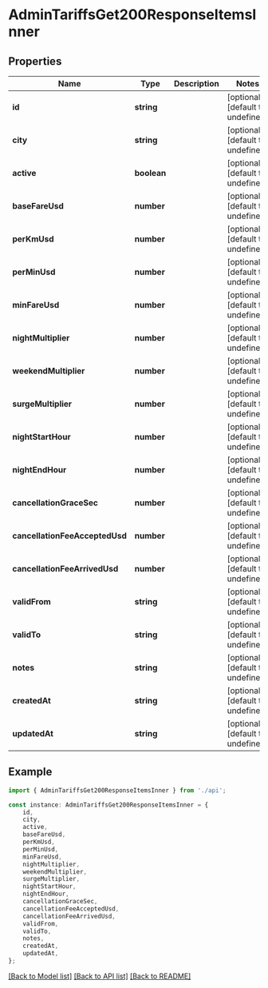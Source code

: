 # AdminTariffsGet200ResponseItemsInner


## Properties

Name | Type | Description | Notes
------------ | ------------- | ------------- | -------------
**id** | **string** |  | [optional] [default to undefined]
**city** | **string** |  | [optional] [default to undefined]
**active** | **boolean** |  | [optional] [default to undefined]
**baseFareUsd** | **number** |  | [optional] [default to undefined]
**perKmUsd** | **number** |  | [optional] [default to undefined]
**perMinUsd** | **number** |  | [optional] [default to undefined]
**minFareUsd** | **number** |  | [optional] [default to undefined]
**nightMultiplier** | **number** |  | [optional] [default to undefined]
**weekendMultiplier** | **number** |  | [optional] [default to undefined]
**surgeMultiplier** | **number** |  | [optional] [default to undefined]
**nightStartHour** | **number** |  | [optional] [default to undefined]
**nightEndHour** | **number** |  | [optional] [default to undefined]
**cancellationGraceSec** | **number** |  | [optional] [default to undefined]
**cancellationFeeAcceptedUsd** | **number** |  | [optional] [default to undefined]
**cancellationFeeArrivedUsd** | **number** |  | [optional] [default to undefined]
**validFrom** | **string** |  | [optional] [default to undefined]
**validTo** | **string** |  | [optional] [default to undefined]
**notes** | **string** |  | [optional] [default to undefined]
**createdAt** | **string** |  | [optional] [default to undefined]
**updatedAt** | **string** |  | [optional] [default to undefined]

## Example

```typescript
import { AdminTariffsGet200ResponseItemsInner } from './api';

const instance: AdminTariffsGet200ResponseItemsInner = {
    id,
    city,
    active,
    baseFareUsd,
    perKmUsd,
    perMinUsd,
    minFareUsd,
    nightMultiplier,
    weekendMultiplier,
    surgeMultiplier,
    nightStartHour,
    nightEndHour,
    cancellationGraceSec,
    cancellationFeeAcceptedUsd,
    cancellationFeeArrivedUsd,
    validFrom,
    validTo,
    notes,
    createdAt,
    updatedAt,
};
```

[[Back to Model list]](../README.md#documentation-for-models) [[Back to API list]](../README.md#documentation-for-api-endpoints) [[Back to README]](../README.md)

